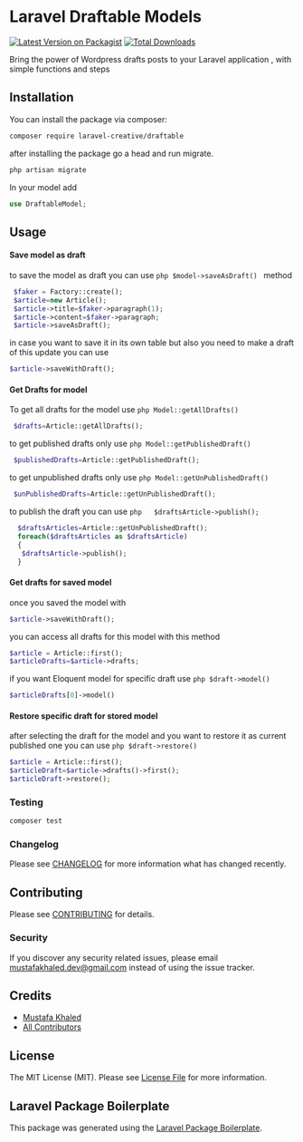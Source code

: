 # Laravel Draftable Models

[![Latest Version on Packagist](https://img.shields.io/packagist/v/laravel-creative/draftable.svg?style=flat-square)](https://packagist.org/packages/laravel-creative/draftable)
[![Total Downloads](https://img.shields.io/packagist/dt/laravel-creative/draftable.svg?style=flat-square)](https://packagist.org/packages/laravel-creative/draftable)

Bring the power of Wordpress drafts posts to your Laravel application , with simple functions and steps 
## Installation

You can install the package via composer:

```bash
composer require laravel-creative/draftable
```

after installing the package go a head and run migrate.
``` php
php artisan migrate
```
In your model add
```php
use DraftableModel;
```


## Usage
#### Save model as draft
to save the model as draft you can use ```php $model->saveAsDraft() ``` method
``` php
 $faker = Factory::create();
 $article=new Article();
 $article->title=$faker->paragraph(1);
 $article->content=$faker->paragraph;
 $article->saveAsDraft();
```
in case you want to save it in its own table but also you need to make a draft of this update you can use
```php
$article->saveWithDraft();
```
#### Get Drafts for model
To get all drafts for the model use ```php Model::getAllDrafts() ```
```php
 $drafts=Article::getAllDrafts();
```

to get published drafts only use ```php Model::getPublishedDraft() ```
```php
 $publishedDrafts=Article::getPublishedDraft();
```


to get unpublished drafts only use ```php Model::getUnPublishedDraft() ```
```php
 $unPublishedDrafts=Article::getUnPublishedDraft();
```

to publish the draft you can use ```php   $draftsArticle->publish(); ```
```php 
  $draftsArticles=Article::getUnPublishedDraft();
  foreach($draftsArticles as $draftsArticle)
  {
   $draftsArticle->publish();
  }
```
#### Get drafts for saved model
once you saved the model with 
```php
$article->saveWithDraft();
```
you can access all drafts for this model with this method
```php
$article = Article::first();
$articleDrafts=$article->drafts;
```

if you want Eloquent model for specific draft use ```php $draft->model() ```
```php
$articleDrafts[0]->model()
```
#### Restore specific draft for stored model

after selecting the draft for the model and you want to restore it as current published one
you can use ```php $draft->restore() ```
```php
$article = Article::first();
$articleDraft=$article->drafts()->first();
$articleDraft->restore();
```

### Testing

``` bash
composer test
```

### Changelog

Please see [CHANGELOG](CHANGELOG.md) for more information what has changed recently.

## Contributing

Please see [CONTRIBUTING](CONTRIBUTING.md) for details.

### Security

If you discover any security related issues, please email mustafakhaled.dev@gmail.com instead of using the issue tracker.

## Credits

- [Mustafa Khaled](https://github.com/mustafakhaleddev)
- [All Contributors](../../contributors)

## License

The MIT License (MIT). Please see [License File](LICENSE.md) for more information.

## Laravel Package Boilerplate

This package was generated using the [Laravel Package Boilerplate](https://laravelpackageboilerplate.com).